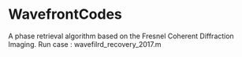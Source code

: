 # WavefrontCodes
A phase retrieval algorithm based on the Fresnel Coherent Diffraction Imaging. 
Run case : wavefilrd_recovery_2017.m 
